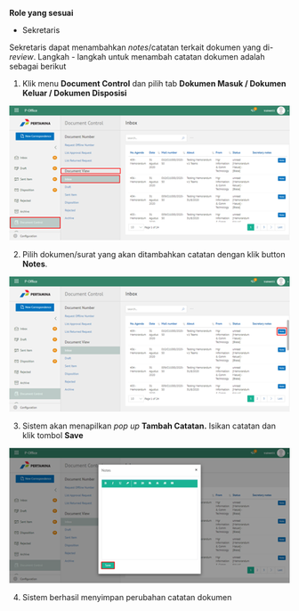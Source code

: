 **Role yang sesuai**

- Sekretaris

Sekretaris dapat menambahkan *notes*/catatan terkait dokumen yang di-*review*. Langkah - langkah untuk menambah catatan dokumen adalah sebagai berikut

1. Klik menu **Document Control** dan pilih tab **Dokumen Masuk / Dokumen Keluar / Dokumen Disposisi**

![gambar](DocumentControl/DC_Web/MM13.png)

2. Pilih dokumen/surat yang akan ditambahkan catatan dengan klik button **Notes**.

![gambar](DocumentControl/DC_Web/MM14.png)

3. Sistem akan menapilkan _pop up_ **Tambah Catatan.** Isikan catatan dan klik tombol **Save**

![gambar](DocumentControl/DC_Web/MM15.png)

4. Sistem berhasil menyimpan perubahan catatan dokumen